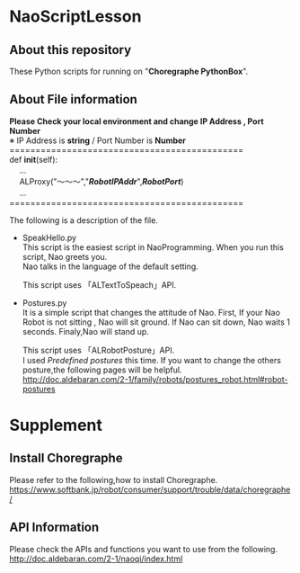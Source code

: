 # NaoScriptLesson
## About this repository
These Python scripts for running on "**Choregraphe PythonBox**".

## About File information
**Please Check your local environment and change IP Address , Port Number**<br>
※ IP Address is **string** / Port Number is **Number**<br>
=============================================<br>
def __init__(self):<br>
　  ...<br>
　  ALProxy("〜〜〜","***RobotIPAddr***",***RobotPort***)<br>
　  ...<br>
=============================================<br>

The following is a description of the file.
- SpeakHello<span>.<span>py<br>
    This script is the easiest script in NaoProgramming.
    When you run this script, Nao greets you.<br>
    Nao talks in the language of the default setting.

    This script uses 「ALTextToSpeach」API.

- Postures<span>.<span>py<br>
    It is a simple script that changes the attitude of Nao.
    First, If your Nao Robot is not sitting , Nao will sit ground.
    If Nao can sit down, Nao waits 1 seconds.
    Finaly,Nao will stand up.

    This script uses 「ALRobotPosture」API.<br>
    I used *Predefined postures* this time. If you want to change the others posture,the following pages will be helpful.<br>
    http://doc.aldebaran.com/2-1/family/robots/postures_robot.html#robot-postures

# Supplement
## Install Choregraphe
Please refer to the following,how to install Choregraphe.<br>
https://www.softbank.jp/robot/consumer/support/trouble/data/choregraphe/

## API Information
Please check the APIs and functions you want to use from the following.<br>
http://doc.aldebaran.com/2-1/naoqi/index.html


